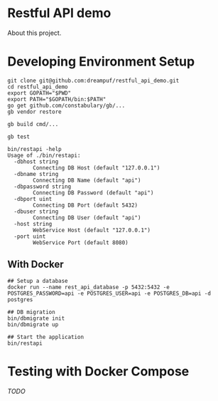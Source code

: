 # Restful API demo

About this project.

# Developing Environment Setup

    git clone git@github.com:dreampuf/restful_api_demo.git
    cd restful_api_demo
    export GOPATH="$PWD"
    export PATH="$GOPATH/bin:$PATH"
    go get github.com/constabulary/gb/...
    gb vendor restore
    
    gb build cmd/...
    
    gb test
    
    bin/restapi -help
    Usage of ./bin/restapi:
      -dbhost string
           	Connecting DB Host (default "127.0.0.1")
      -dbname string
           	Connecting DB Name (default "api")
      -dbpassword string
           	Connecting DB Password (default "api")
      -dbport uint
           	Connecting DB Port (default 5432)
      -dbuser string
           	Connecting DB User (default "api")
      -host string
           	WebService Host (default "127.0.0.1")
      -port uint
           	WebService Port (default 8080)
    
## With Docker

    ## Setup a database
    docker run --name rest_api_database -p 5432:5432 -e POSTGRES_PASSWORD=api -e POSTGRES_USER=api -e POSTGRES_DB=api -d postgres
    
    ## DB migration
    bin/dbmigrate init
    bin/dbmigrate up
    
    ## Start the application
    bin/restapi
    
    
    
# Testing with Docker Compose

*TODO*
